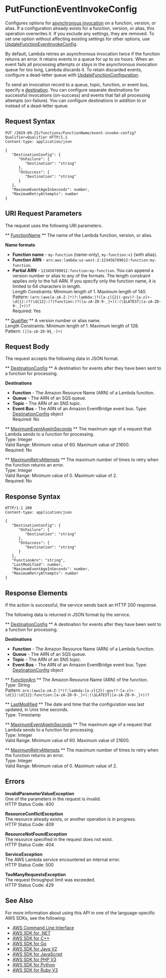 # PutFunctionEventInvokeConfig<a name="API_PutFunctionEventInvokeConfig"></a>

Configures options for [asynchronous invocation](https://docs.aws.amazon.com/lambda/latest/dg/invocation-async.html) on a function, version, or alias\. If a configuration already exists for a function, version, or alias, this operation overwrites it\. If you exclude any settings, they are removed\. To set one option without affecting existing settings for other options, use [UpdateFunctionEventInvokeConfig](API_UpdateFunctionEventInvokeConfig.md)\.

By default, Lambda retries an asynchronous invocation twice if the function returns an error\. It retains events in a queue for up to six hours\. When an event fails all processing attempts or stays in the asynchronous invocation queue for too long, Lambda discards it\. To retain discarded events, configure a dead\-letter queue with [UpdateFunctionConfiguration](API_UpdateFunctionConfiguration.md)\.

To send an invocation record to a queue, topic, function, or event bus, specify a [destination](https://docs.aws.amazon.com/lambda/latest/dg/invocation-async.html#invocation-async-destinations)\. You can configure separate destinations for successful invocations \(on\-success\) and events that fail all processing attempts \(on\-failure\)\. You can configure destinations in addition to or instead of a dead\-letter queue\.

## Request Syntax<a name="API_PutFunctionEventInvokeConfig_RequestSyntax"></a>

```
PUT /2019-09-25/functions/FunctionName/event-invoke-config?Qualifier=Qualifier HTTP/1.1
Content-type: application/json

{
   "DestinationConfig": { 
      "OnFailure": { 
         "Destination": "string"
      },
      "OnSuccess": { 
         "Destination": "string"
      }
   },
   "MaximumEventAgeInSeconds": number,
   "MaximumRetryAttempts": number
}
```

## URI Request Parameters<a name="API_PutFunctionEventInvokeConfig_RequestParameters"></a>

The request uses the following URI parameters\.

 ** [FunctionName](#API_PutFunctionEventInvokeConfig_RequestSyntax) **   <a name="SSS-PutFunctionEventInvokeConfig-request-FunctionName"></a>
The name of the Lambda function, version, or alias\.  

**Name formats**
+  **Function name** \- `my-function` \(name\-only\), `my-function:v1` \(with alias\)\.
+  **Function ARN** \- `arn:aws:lambda:us-west-2:123456789012:function:my-function`\.
+  **Partial ARN** \- `123456789012:function:my-function`\.
You can append a version number or alias to any of the formats\. The length constraint applies only to the full ARN\. If you specify only the function name, it is limited to 64 characters in length\.  
Length Constraints: Minimum length of 1\. Maximum length of 140\.  
Pattern: `(arn:(aws[a-zA-Z-]*)?:lambda:)?([a-z]{2}(-gov)?-[a-z]+-\d{1}:)?(\d{12}:)?(function:)?([a-zA-Z0-9-_]+)(:(\$LATEST|[a-zA-Z0-9-_]+))?`   
Required: Yes

 ** [Qualifier](#API_PutFunctionEventInvokeConfig_RequestSyntax) **   <a name="SSS-PutFunctionEventInvokeConfig-request-Qualifier"></a>
A version number or alias name\.  
Length Constraints: Minimum length of 1\. Maximum length of 128\.  
Pattern: `(|[a-zA-Z0-9$_-]+)` 

## Request Body<a name="API_PutFunctionEventInvokeConfig_RequestBody"></a>

The request accepts the following data in JSON format\.

 ** [DestinationConfig](#API_PutFunctionEventInvokeConfig_RequestSyntax) **   <a name="SSS-PutFunctionEventInvokeConfig-request-DestinationConfig"></a>
A destination for events after they have been sent to a function for processing\.  

**Destinations**
+  **Function** \- The Amazon Resource Name \(ARN\) of a Lambda function\.
+  **Queue** \- The ARN of an SQS queue\.
+  **Topic** \- The ARN of an SNS topic\.
+  **Event Bus** \- The ARN of an Amazon EventBridge event bus\.
Type: [DestinationConfig](API_DestinationConfig.md) object  
Required: No

 ** [MaximumEventAgeInSeconds](#API_PutFunctionEventInvokeConfig_RequestSyntax) **   <a name="SSS-PutFunctionEventInvokeConfig-request-MaximumEventAgeInSeconds"></a>
The maximum age of a request that Lambda sends to a function for processing\.  
Type: Integer  
Valid Range: Minimum value of 60\. Maximum value of 21600\.  
Required: No

 ** [MaximumRetryAttempts](#API_PutFunctionEventInvokeConfig_RequestSyntax) **   <a name="SSS-PutFunctionEventInvokeConfig-request-MaximumRetryAttempts"></a>
The maximum number of times to retry when the function returns an error\.  
Type: Integer  
Valid Range: Minimum value of 0\. Maximum value of 2\.  
Required: No

## Response Syntax<a name="API_PutFunctionEventInvokeConfig_ResponseSyntax"></a>

```
HTTP/1.1 200
Content-type: application/json

{
   "DestinationConfig": { 
      "OnFailure": { 
         "Destination": "string"
      },
      "OnSuccess": { 
         "Destination": "string"
      }
   },
   "FunctionArn": "string",
   "LastModified": number,
   "MaximumEventAgeInSeconds": number,
   "MaximumRetryAttempts": number
}
```

## Response Elements<a name="API_PutFunctionEventInvokeConfig_ResponseElements"></a>

If the action is successful, the service sends back an HTTP 200 response\.

The following data is returned in JSON format by the service\.

 ** [DestinationConfig](#API_PutFunctionEventInvokeConfig_ResponseSyntax) **   <a name="SSS-PutFunctionEventInvokeConfig-response-DestinationConfig"></a>
A destination for events after they have been sent to a function for processing\.  

**Destinations**
+  **Function** \- The Amazon Resource Name \(ARN\) of a Lambda function\.
+  **Queue** \- The ARN of an SQS queue\.
+  **Topic** \- The ARN of an SNS topic\.
+  **Event Bus** \- The ARN of an Amazon EventBridge event bus\.
Type: [DestinationConfig](API_DestinationConfig.md) object

 ** [FunctionArn](#API_PutFunctionEventInvokeConfig_ResponseSyntax) **   <a name="SSS-PutFunctionEventInvokeConfig-response-FunctionArn"></a>
The Amazon Resource Name \(ARN\) of the function\.  
Type: String  
Pattern: `arn:(aws[a-zA-Z-]*)?:lambda:[a-z]{2}(-gov)?-[a-z]+-\d{1}:\d{12}:function:[a-zA-Z0-9-_]+(:(\$LATEST|[a-zA-Z0-9-_]+))?` 

 ** [LastModified](#API_PutFunctionEventInvokeConfig_ResponseSyntax) **   <a name="SSS-PutFunctionEventInvokeConfig-response-LastModified"></a>
The date and time that the configuration was last updated, in Unix time seconds\.  
Type: Timestamp

 ** [MaximumEventAgeInSeconds](#API_PutFunctionEventInvokeConfig_ResponseSyntax) **   <a name="SSS-PutFunctionEventInvokeConfig-response-MaximumEventAgeInSeconds"></a>
The maximum age of a request that Lambda sends to a function for processing\.  
Type: Integer  
Valid Range: Minimum value of 60\. Maximum value of 21600\.

 ** [MaximumRetryAttempts](#API_PutFunctionEventInvokeConfig_ResponseSyntax) **   <a name="SSS-PutFunctionEventInvokeConfig-response-MaximumRetryAttempts"></a>
The maximum number of times to retry when the function returns an error\.  
Type: Integer  
Valid Range: Minimum value of 0\. Maximum value of 2\.

## Errors<a name="API_PutFunctionEventInvokeConfig_Errors"></a>

 **InvalidParameterValueException**   
One of the parameters in the request is invalid\.  
HTTP Status Code: 400

 **ResourceConflictException**   
The resource already exists, or another operation is in progress\.  
HTTP Status Code: 409

 **ResourceNotFoundException**   
The resource specified in the request does not exist\.  
HTTP Status Code: 404

 **ServiceException**   
The AWS Lambda service encountered an internal error\.  
HTTP Status Code: 500

 **TooManyRequestsException**   
The request throughput limit was exceeded\.  
HTTP Status Code: 429

## See Also<a name="API_PutFunctionEventInvokeConfig_SeeAlso"></a>

For more information about using this API in one of the language\-specific AWS SDKs, see the following:
+  [ AWS Command Line Interface](https://docs.aws.amazon.com/goto/aws-cli/lambda-2015-03-31/PutFunctionEventInvokeConfig) 
+  [ AWS SDK for \.NET](https://docs.aws.amazon.com/goto/DotNetSDKV3/lambda-2015-03-31/PutFunctionEventInvokeConfig) 
+  [ AWS SDK for C\+\+](https://docs.aws.amazon.com/goto/SdkForCpp/lambda-2015-03-31/PutFunctionEventInvokeConfig) 
+  [ AWS SDK for Go](https://docs.aws.amazon.com/goto/SdkForGoV1/lambda-2015-03-31/PutFunctionEventInvokeConfig) 
+  [ AWS SDK for Java V2](https://docs.aws.amazon.com/goto/SdkForJavaV2/lambda-2015-03-31/PutFunctionEventInvokeConfig) 
+  [ AWS SDK for JavaScript](https://docs.aws.amazon.com/goto/AWSJavaScriptSDK/lambda-2015-03-31/PutFunctionEventInvokeConfig) 
+  [ AWS SDK for PHP V3](https://docs.aws.amazon.com/goto/SdkForPHPV3/lambda-2015-03-31/PutFunctionEventInvokeConfig) 
+  [ AWS SDK for Python](https://docs.aws.amazon.com/goto/boto3/lambda-2015-03-31/PutFunctionEventInvokeConfig) 
+  [ AWS SDK for Ruby V3](https://docs.aws.amazon.com/goto/SdkForRubyV3/lambda-2015-03-31/PutFunctionEventInvokeConfig) 